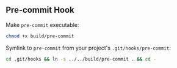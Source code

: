 ## Pre-commit Hook

Make `pre-commit` executable:

```bash
chmod +x build/pre-commit
```

Symlink to `pre-commit` from your project's `.git/hooks/pre-commit`:

```bash
cd .git/hooks && ln -s ../../build/pre-commit . && cd -
```